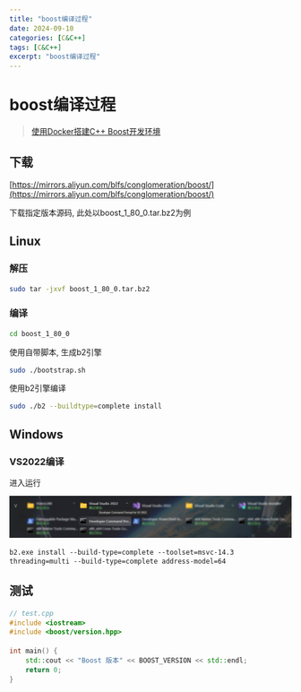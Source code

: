 ```yaml
---
title: "boost编译过程"
date: 2024-09-10
categories: [C&C++]
tags: [C&C++]
excerpt: "boost编译过程"
---
```


# boost编译过程

> [使用Docker搭建C++ Boost开发环境](https://bryantchang.github.io/2019/02/25/docker-boost/)

## 下载

[https://mirrors.aliyun.com/blfs/conglomeration/boost/](https://mirrors.aliyun.com/blfs/conglomeration/boost/)

下载指定版本源码, 此处以boost_1_80_0.tar.bz2为例

## Linux

### 解压

```sh
sudo tar -jxvf boost_1_80_0.tar.bz2
```

### 编译

```sh
cd boost_1_80_0
```

使用自带脚本, 生成b2引擎

```sh
sudo ./bootstrap.sh
```

使用b2引擎编译

```sh
sudo ./b2 --buildtype=complete install
```

## Windows

### VS2022编译

进入运行

![](https://raw.githubusercontent.com/dmjcb/SelfImgur/main/20240911_223643.jpg)

```
b2.exe install --build-type=complete --toolset=msvc-14.3 threading=multi --build-type=complete address-model=64
```

## 测试

```c++
// test.cpp
#include <iostream>
#include <boost/version.hpp>

int main() {
    std::cout << "Boost 版本" << BOOST_VERSION << std::endl;
    return 0;
}
```